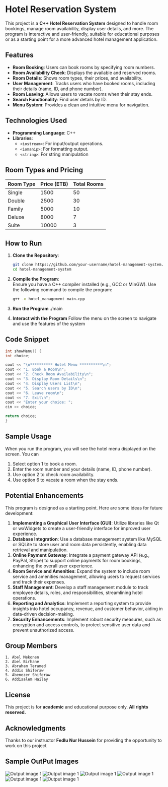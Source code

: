 # Hotel Reservation System

This project is a **C++ Hotel Reservation System** designed to handle room bookings, manage room availability, display user details, and more. The program is interactive and user-friendly, suitable for educational purposes or as a starting point for a more advanced hotel management application.

## Features

- **Room Booking**: Users can book rooms by specifying room numbers.
- **Room Availability Check**: Displays the available and reserved rooms.
- **Room Details**: Shows room types, their prices, and availability.
- **User Management**: Tracks users who have booked rooms, including their details (name, ID, and phone number).
- **Room Leaving**: Allows users to vacate rooms when their stay ends.
- **Search Functionality**: Find user details by ID.
- **Menu System**: Provides a clean and intuitive menu for navigation.

## Technologies Used

- **Programming Language**: C++
- **Libraries**:
  - `<iostream>`: For input/output operations.
  - `<iomanip>`: For formatting output.
  - `<string>`: For string manipulation

## Room Types and Pricing

| Room Type  | Price (ETB) | Total Rooms |  
|------------|-------------|-------------|  
| Single     | 1500        | 50          |  
| Double     | 2500        | 30          |  
| Family     | 5000        | 10          |  
| Deluxe     | 8000        | 7           |  
| Suite      | 10000       | 3           |  

## How to Run

1. **Clone the Repository**:
   ```bash
   git clone https://github.com/your-username/hotel-management-system.git
   cd hotel-management-system

2. **Compile the Program**:  
   Ensure you have a C++ compiler installed (e.g., GCC or MinGW). Use the following command to compile the program:  
   ```bash
   g++ -o hotel_management main.cpp

3. **Run the Program**
    ./main

4. **Interact with the Program**
    Follow the menu on the screen to navigate and use the features of the system


## Code Snippet
```C++
int showMenu() {
int choice;

cout << "\n********** Hotel Menu **********\n";
cout << "1. Book a Room\n";
cout << "2. Check Room Availability\n";
cout << "3. Display Room Details\n";
cout << "4. Display Users List\n";
cout << "5. Search users by ID\n";
cout << "6. Leave room\n";
cout << "7. Exit\n";
cout << "Enter your choice: ";
cin >> choice;

return choice;
}
```


## Sample Usage
When you run the program, you will see the hotel menu displayed on the screen. You can

1. Select option 1 to book a room.
2. Enter the room number and your details (name, ID, phone number).
3. Use option 2 to check room availability.
4. Use option 6 to vacate a room when the stay ends.

## Potential Enhancements
This program is designed as a starting point. Here are some ideas for future development:

1. **Implementing a Graphical User Interface (GUI)**: Utilize libraries like Qt or wxWidgets to create a user-friendly interface for improved user experience.
2. **Database Integration**: Use a database management system like MySQL or SQLite to store user and room data persistently, enabling data retrieval and manipulation.
3. **Online Payment Gateway**: Integrate a payment gateway API (e.g., PayPal, Stripe) to support online payments for room bookings, enhancing the overall user experience.
4. **Room Service and Amenities**: Expand the system to include room service and amenities management, allowing users to request services and track their expenses.
5. **Staff Management**: Develop a staff management module to track employee details, roles, and responsibilities, streamlining hotel operations.
6. **Reporting and Analytics**: Implement a reporting system to provide insights into hotel occupancy, revenue, and customer behavior, aiding in data-driven decision-making.
7. **Security Enhancements**: Implement robust security measures, such as encryption and access controls, to protect sensitive user data and prevent unauthorized access.


## Group Members
    1. Abel Mekonen
    2. Abel Birhane
    3. Abraham Teramed
    4. Addis Shiferaw
    5. Abenezer Shiferaw
    6. Addisalem Hailay


## License 
This project is for **academic** and educational purpose only. **All rights reserved.**


## Acknowledgments
Thanks to our instructor **Fedlu Nur Hussein**  for providing the opportunity to work on this project




## Sample OutPut Images

![Output image 1](<./Output Screenshots/image 1.png>)
![Output image 1](<./Output Screenshots/image 2.png>)
![Output image 1](<./Output Screenshots/image 3.png>)
![Output image 1](<./Output Screenshots/image 4.png>)
![Output image 1](<./Output Screenshots/image 5.png>)
![Output image 1](<./Output Screenshots/image 6.png>)